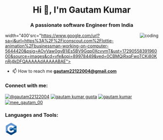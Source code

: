 <h1 align="center">Hi 👋, I'm Gautam Kumar</h1>
<h3 align="center">A passionate software Engineer from India</h3>

<img align="right" alt="coding">width="400'src="https://www.google.com/url?sa=i&url=https%3A%2F%2Ficonscout.com%2Flottie-animation%2Fbusinessman-working-on-computer-5644420&psig=AOvVaw0gvB1iEs5BV9Gqp0XcvvmT&ust=1729055839196000&source=images&cd=vfe&opi=89978449&ved=0CBMQjRxqFwoTCKi80KnRj4kDFQAAAAAdAAAAABAE">

- 📫 How to reach me **gautam22122004@gmail.com**

<h3 align="left">Connect with me:</h3>
<p align="left">
<a href="https://twitter.com/@gautam22122004" target="blank"><img align="center" src="https://raw.githubusercontent.com/rahuldkjain/github-profile-readme-generator/master/src/images/icons/Social/twitter.svg" alt="@gautam22122004" height="30" width="40" /></a>
<a href="https://linkedin.com/in/gautam kumar gupta" target="blank"><img align="center" src="https://raw.githubusercontent.com/rahuldkjain/github-profile-readme-generator/master/src/images/icons/Social/linked-in-alt.svg" alt="gautam kumar gupta" height="30" width="40" /></a>
<a href="https://fb.com/gautam kumar" target="blank"><img align="center" src="https://raw.githubusercontent.com/rahuldkjain/github-profile-readme-generator/master/src/images/icons/Social/facebook.svg" alt="gautam kumar" height="30" width="40" /></a>
<a href="https://instagram.com/mee_gautam_00" target="blank"><img align="center" src="https://raw.githubusercontent.com/rahuldkjain/github-profile-readme-generator/master/src/images/icons/Social/instagram.svg" alt="mee_gautam_00" height="30" width="40" /></a>
</p>

<h3 align="left">Languages and Tools:</h3>
<p align="left"> <a href="https://www.w3schools.com/cpp/" target="_blank" rel="noreferrer"> <img src="https://raw.githubusercontent.com/devicons/devicon/master/icons/cplusplus/cplusplus-original.svg" alt="cplusplus" width="40" height="40"/> </a> </p>
